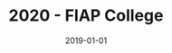 ---
title: 2020 - FIAP College
desc: 'Completed the technologist course in System analysis and development at FIAP.'
date: '2019-01-01'
config:
  right: '-70%'
  margin: '-7rem 0rem' 
---